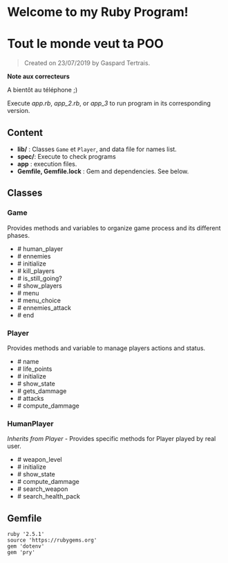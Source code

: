 # Welcome to my Ruby Program!

# Tout le monde veut ta POO

> Created on 23/07/2019 by Gaspard Tertrais.

**Note aux correcteurs**

A bientôt au téléphone ;)

Execute *app.rb*, *app_2.rb*, or *app_3* to run program in its corresponding version.

## Content

- **lib/** : Classes `Game` et `Player`, and data file for names list.
- **spec/**: Execute to check programs
- **app** : execution files.
- **Gemfile, Gemfile.lock** : Gem and dependencies. See below.

## Classes

### Game

Provides methods and variables to organize game process and its different phases.

- \# human_player
- \# ennemies
- \# initialize
- \# kill_players
- \# is_still_going?
- \# show_players
- \# menu
- \# menu_choice
- \# ennemies_attack
- \# end


### Player

Provides methods and variable to manage players actions and status.

- \# name
- \# life_points
- \# initialize
- \# show_state
- \# gets_dammage
- \# attacks
- \# compute_dammage

### HumanPlayer

*Inherits from Player* - Provides specific methods for Player played by real user.

- \# weapon_level
- \# initialize
- \# show_state
- \# compute_dammage
- \# search_weapon
- \# search_health_pack

## Gemfile

```
ruby '2.5.1'
source 'https://rubygems.org'
gem 'dotenv'
gem 'pry'


